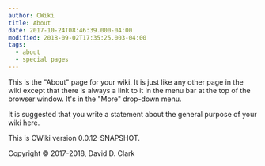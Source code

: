 ```yaml
---
author: CWiki
title: About
date: 2017-10-24T08:46:39.000-04:00
modified: 2018-09-02T17:35:25.003-04:00
tags:
  - about
  - special pages
---
```





This is the "About" page for your wiki. It is just like any other page in the wiki except that there is always a link to it in the menu bar at the top of the browser window. It's in the "More" drop-down menu.

It is suggested that you write a statement about the general purpose of your wiki here.

This is CWiki version 0.0.12-SNAPSHOT.

Copyright © 2017-2018, David D. Clark